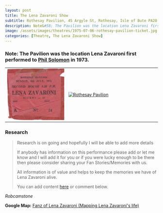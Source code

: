 ```yaml
---
layout: post
title: The Lena Zavaroni Show
subtitle: Rothesay Pavilion, 45 Argyle St, Rothesay, Isle of Bute PA20 0AU
description: Note&#58; The Pavilion was the location Lena Zavaroni first performed to Phil Solomon in 1973.
image: /assets/images/theatres/1975-07-06-rothesay-pavilion-ticket.jpg
categories: [Theatre, The Lena Zavaroni Show]
---
```


### Note: The Pavilion was the location Lena Zavaroni first performed to [Phil Solomon](/biography/lena-zavaroni#tommy-scott) in 1973.

<table>
<tr>
<td style="width:40%;">
<a href="/assets/images/theatres/1975-07-06-rothesay-pavilion-ticket.jpg"><img src="/assets/images/theatres/1975-07-06-rothesay-pavilion-ticket.jpg" alt="Rothesay Pavilion Ticket" class="full-width zoom-in" /></a>
</td>

<td style="width:60%;">
<a data-flickr-embed="true"  href="https://www.flickr.com/photos/ilike/155714517" title="Rothesay Pavilion"><img src="https://live.staticflickr.com/57/155714517_863bab3a6e_n.jpg" width="auto" height="300" alt="Rothesay Pavilion"></a><script async src="//embedr.flickr.com/assets/client-code.js" charset="utf-8"></script>
</td>
</tr>
</table>

### Research
> Research is on going and hopefully I will be able to add more details
>
> If anybody has information on this performance please add or let me know and I will add it for you or if you were lucky enough to be there then please consider sharing your Fan Stories/Memories with us.
>
> All information is of value and helps to keep the memories we have of Lena Zavaroni alive.
>
> You can add content [here](https://github.com/FanzOfLenaZavaroni/fanzoflenazavaroni.github.io) or comment below.

<cite>Robcamstone</cite>

**Google Map:**
<span class="post-categories">[Fanz of Lena Zavaroni (Mapping Lena Zavaroni's life)](https://www.google.com/maps/d/u/0/viewer?hl=en&mid=1D1D0ERV_FQMNb9XZzJ-J3yUlK8aI4vhI&ll=55.84073300000004%2C-5.061739999999986&z=19)</span>

